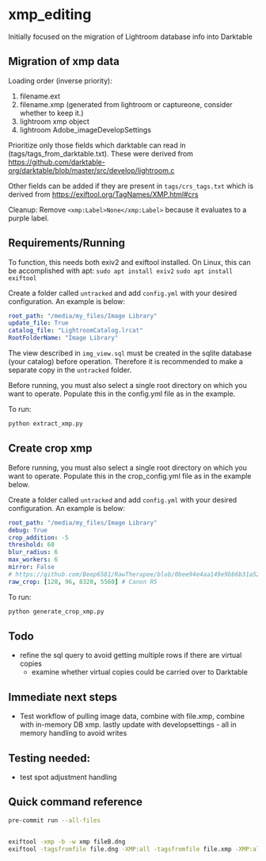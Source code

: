 # xmp_editing

Initially focused on the migration of Lightroom database info into Darktable

## Migration of xmp data

Loading order (inverse priority):

1. filename.ext
1. filename.xmp (generated from lightroom or captureone, consider whether to keep it.)
1. lightroom xmp object
1. lightroom Adobe_imageDevelopSettings

Prioritize only those fields which darktable can read in (tags/tags_from_darktable.txt). These were derived from https://github.com/darktable-org/darktable/blob/master/src/develop/lightroom.c

Other fields can be added if they are present in `tags/crs_tags.txt` which is derived from https://exiftool.org/TagNames/XMP.html#crs

Cleanup:
Remove `<xmp:Label>None</xmp:Label>` because it evaluates to a purple label.

## Requirements/Running

To function, this needs both exiv2 and exiftool installed. On Linux, this can be accomplished with apt:
`sudo apt install exiv2`
`sudo apt install exiftool`

Create a folder called `untracked` and add `config.yml` with your desired configuration. An example is below:

```yaml
root_path: "/media/my_files/Image Library"
update_file: True
catalog_file: "LightroomCatalog.lrcat"
RootFolderName: "Image Library"
```

The view described in `img_view.sql` must be created in the sqlite database (your catalog) before operation. Therefore it is recommended to make a separate copy in the `untracked` folder.

Before running, you must also select a single root directory on which you want to operate. Populate this in the config.yml file as in the example.

To run:

```bash
python extract_xmp.py
```

## Create crop xmp

Before running, you must also select a single root directory on which you want to operate. Populate this in the crop_config.yml file as in the example below.

Create a folder called `untracked` and add `config.yml` with your desired configuration. An example is below:

```yaml
root_path: "/media/my_files/Image Library"
debug: True
crop_addition: -5
threshold: 60
blur_radius: 6
max_workers: 6
mirror: False
# https://github.com/Beep6581/RawTherapee/blob/0bee94e4aa149e9bb6b31a52925b8dda9493223d/rtengine/camconst.json#L1263
raw_crop: [128, 96, 8320, 5560] # Canon R5
```

To run:

```bash
python generate_crop_xmp.py
```

## Todo

- refine the sql query to avoid getting multiple rows if there are virtual copies
  - examine whether virtual copies could be carried over to Darktable

## Immediate next steps

- Test workflow of pulling image data, combine with file.xmp, combine with in-memory DB xmp. lastly update with developsettings - all in memory handling to avoid writes

## Testing needed:

- test spot adjustment handling

## Quick command reference

```bash
pre-commit run --all-files


exiftool -xmp -b -w xmp fileB.dng
exiftool -tagsfromfile file.dng -XMP:all -tagsfromfile file.xmp -XMP:all -tagsfromfile file.dng.xmp -XMP:all -o file.multiple.xmp

```
